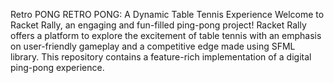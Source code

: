 Retro PONG
RETRO PONG: A Dynamic Table Tennis Experience Welcome to Racket Rally, an engaging and fun-filled ping-pong project! Racket Rally offers a platform to explore the excitement of table tennis with an emphasis on user-friendly gameplay and a competitive edge made using SFML library. This repository contains a feature-rich implementation of a digital ping-pong experience.
